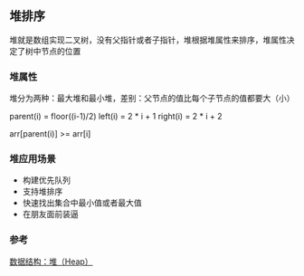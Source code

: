 ## 堆排序

堆就是数组实现二叉树，没有父指针或者子指针，堆根据堆属性来排序，堆属性决定了树中节点的位置

### 堆属性

堆分为两种：最大堆和最小堆，差别：父节点的值比每个子节点的值都要大（小）

parent(i) = floor((i-1)/2)
left(i) = 2 * i + 1
right(i) = 2 * i + 2

arr[parent(i)] >= arr[i]


### 堆应用场景

- 构建优先队列
- 支持堆排序
- 快速找出集合中最小值或者最大值
- 在朋友面前装逼

### 参考

[数据结构：堆（Heap）](https://www.jianshu.com/p/6b526aa481b1)